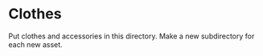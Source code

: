 # Clothes

Put clothes and accessories in this directory. Make a new subdirectory for each new asset.
